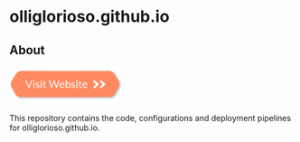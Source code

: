 # olliglorioso.github.io

## About

[<img src="resources\visit-website-button.png.crdownload" width="200"/>](https://github.com/user/repository/subscription)

This repository contains the code, configurations and deployment pipelines for olliglorioso.github.io.
